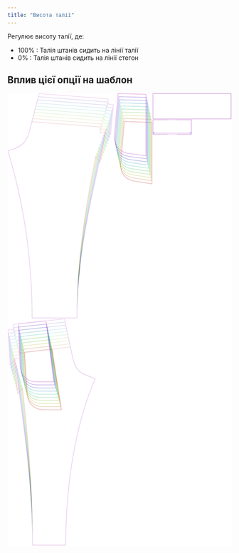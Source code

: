 ```yaml
---
title: "Висота талії"
---
```


Регулює висоту талії, де:

- 100% : Талія штанів сидить на лінії талії
- 0% : Талія штанів сидить на лінії стегон

## Вплив цієї опції на шаблон

![На цьому зображенні показано вплив цієї опції шляхом накладання декількох варіантів, які мають різне значення для цієї опції](paco_waistheight_sample.svg "Вплив цієї опції на шаблон")
